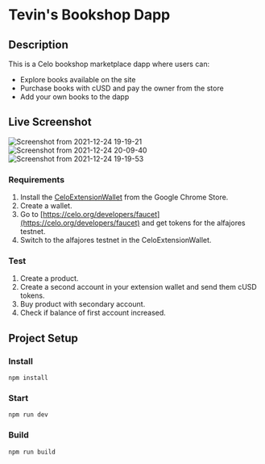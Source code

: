 # Tevin's Bookshop Dapp


## Description
This is a Celo bookshop marketplace dapp where users can:
* Explore books available on the site
* Purchase books with cUSD and pay the owner from the store
* Add your own books to the dapp

## Live Screenshot
![Screenshot from 2021-12-24 19-19-21](https://user-images.githubusercontent.com/81568615/147366435-17ee83ac-7fb1-49ed-97ba-157937e94ae1.png)
![Screenshot from 2021-12-24 20-09-40](https://user-images.githubusercontent.com/81568615/147366440-ee633552-5cb3-42be-9e21-ecc2f84869c7.png)
![Screenshot from 2021-12-24 19-19-53](https://user-images.githubusercontent.com/81568615/147366443-2cc3fa01-a90c-42a1-a798-d0ae9c2df624.png)





### Requirements
1. Install the [CeloExtensionWallet](https://chrome.google.com/webstore/detail/celoextensionwallet/kkilomkmpmkbdnfelcpgckmpcaemjcdh?hl=en) from the Google Chrome Store.
2. Create a wallet.
3. Go to [https://celo.org/developers/faucet](https://celo.org/developers/faucet) and get tokens for the alfajores testnet.
4. Switch to the alfajores testnet in the CeloExtensionWallet.

### Test
1. Create a product.
2. Create a second account in your extension wallet and send them cUSD tokens.
3. Buy product with secondary account.
4. Check if balance of first account increased.


## Project Setup

### Install
```
npm install
```

### Start
```
npm run dev
```

### Build
```
npm run build